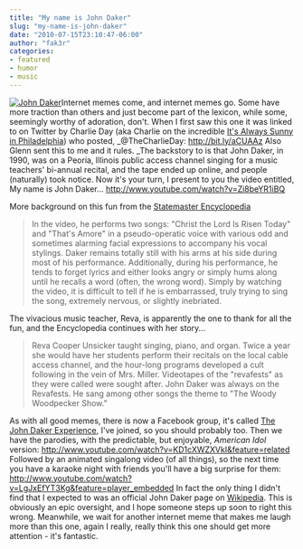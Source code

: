 ```yaml
---
title: "My name is John Daker"
slug: "my-name-is-john-daker"
date: "2010-07-15T23:10:47-06:00"
author: "fak3r"
categories:
- featured
- humor
- music
---
```


[![John Daker](http://fak3r.com/wp-content/uploads/2010/07/john_daker.jpg)](http://fak3r.com/wp-content/uploads/2010/07/john_daker.jpg)Internet memes come, and internet memes go. Some have more traction than others and just become part of the lexicon, while some, seemingly worthy of adoration, don't. When I first saw this one it was linked to on Twitter by Charlie Day (aka Charlie on the incredible [It's Always Sunny in Philadelphia](http://en.wikipedia.org/wiki/It's_Always_Sunny_in_Philadelphia)) who posted, _@TheCharlieDay: http://bit.ly/aCUAAz Also Glenn sent this to me and it rules. _The backstory to is that John Daker, in 1990, was on a Peoria, Illinois public access channel singing for a music teachers' bi-annual recital, and the tape ended up online, and people (naturally) took notice. Now it's your turn, I present to you the video entitled, My name is John Daker...
http://www.youtube.com/watch?v=Zi8beYR1iBQ
<!-- more -->
More background on this fun from the [Statemaster Encyclopedia](http://www.statemaster.com/encyclopedia/John-Daker)


> In the video, he performs two songs: "Christ the Lord Is Risen Today" and "That's Amore" in a pseudo-operatic voice with various odd and sometimes alarming facial expressions to accompany his vocal stylings. Daker remains totally still with his arms at his side during most of his performance. Additionally, during his performance, he tends to forget lyrics and either looks angry or simply hums along until he recalls a word (often, the wrong word). Simply by watching the video, it is difficult to tell if he is embarrassed, truly trying to sing the song, extremely nervous, or slightly inebriated.


The vivacious music teacher, Reva, is apparently the one to thank for all the fun, and the Encyclopedia continues with her story...


> Reva Cooper Unsicker taught singing, piano, and organ. Twice a year she would have her students perform their recitals on the local cable access channel, and the hour-long programs developed a cult following in the vein of Mrs. Miller. Videotapes of the "revafests" as they were called were sought after. John Daker was always on the Revafests. He sang among other songs the theme to "The Woody Woodpecker Show."


As with all good memes, there is now a Facebook group, it's called [The John Daker Experience](http://www.facebook.com/group.php?gid=155909976191&ref=ts&v=info), I've joined, so you should probably too. Then we have the parodies, with the predictable, but enjoyable, _American Idol_ version:
http://www.youtube.com/watch?v=KD1cXWZXVkI&feature=related
Followed by an animated singalong video (of all things), so the next time you have a karaoke night with friends you'll have a big surprise for them:
http://www.youtube.com/watch?v=LgJxEfYT3Kg&feature=player_embedded
In fact the only thing I didn't find that I expected to was an official John Daker page on [Wikipedia](http://en.wikipedia.org/wiki/John_Daker). This is obviously an epic oversight, and I hope someone steps up soon to right this wrong. Meanwhile, we wait for another internet meme that makes me laugh more than this one, again I really, really think this one should get more attention - it's fantastic.
